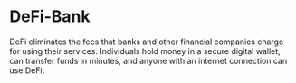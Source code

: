 # DeFi-Bank

DeFi eliminates the fees that banks and other financial companies charge for using their services. Individuals hold money in a secure digital wallet, can transfer funds in minutes, and anyone with an internet connection can use DeFi.
